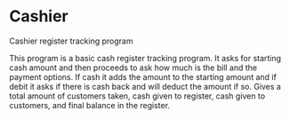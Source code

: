 # Cashier
Cashier register tracking program

This program is a basic cash register tracking program. It asks for starting cash amount and then proceeds to ask how much is the bill and the payment options. If cash it adds the amount to the starting amount and if debit it asks if there is cash back and will deduct the amount if so. Gives a total amount of customers taken, cash given to register, cash given to customers, and final balance in the register.

